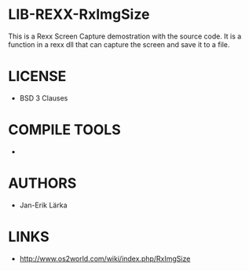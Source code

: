 LIB-REXX-RxImgSize
==================

This is a Rexx Screen Capture demostration with the source code. It is a function in a rexx dll that can capture the screen and save it to a file.

LICENSE
===============
* BSD 3 Clauses

COMPILE TOOLS
===============
* 

AUTHORS
===============
* Jan-Erik Lärka

LINKS
===============
* http://www.os2world.com/wiki/index.php/RxImgSize
